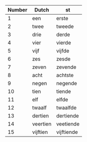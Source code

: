 | Number | Dutch    | st         |
|--------|----------|------------|
| 1      | een      | erste      |
| 2      | twee     | tweede     |
| 3      | drie     | derde      |
| 4      | vier     | vierde     |
| 5      | vijf     | vijfde     |
| 6      | zes      | zesde      |
| 7      | zeven    | zevende    |
| 8      | acht     | achtste    |
| 9      | negen    | negende    |
| 10     | tien     | tiende     |
| 11     | elf      | elfde      |
| 12     | twaalf   | twaalfde   |
| 13     | dertien  | dertiende  |
| 14     | veertien | veetiende  |
| 15     | vijftien | vijftiende |
